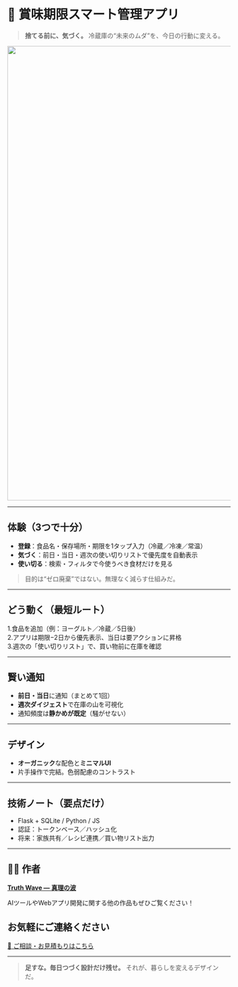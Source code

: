 # 🥦 賞味期限スマート管理アプリ

> **捨てる前に、気づく。**
> 冷蔵庫の“未来のムダ”を、今日の行動に変える。

<p align="center">
<img width="1536" height="1024" alt="賞味期限 (1)" src="https://github.com/user-attachments/assets/5c14c5b4-a015-4ba7-92b0-5fa8da4ca73d" />
</p>

---

## 体験（3つで十分）

- **登録**：食品名・保存場所・期限を1タップ入力（冷蔵／冷凍／常温）
- **気づく**：前日・当日・週次の使い切りリストで優先度を自動表示
- **使い切る**：検索・フィルタで今使うべき食材だけを見る
> 目的は“ゼロ廃棄”ではない。無理なく減らす仕組みだ。

---

## どう動く（最短ルート）

1.食品を追加（例：ヨーグルト／冷蔵／5日後）<br>
2.アプリは期限−2日から優先表示、当日は要アクションに昇格<br>
3.週次の「使い切りリスト」で、買い物前に在庫を確認

---

## 賢い通知

- **前日・当日**に通知（まとめて1回）
- **週次ダイジェスト**で在庫の山を可視化
- 通知頻度は**静かめが既定**（騒がせない）

---

## デザイン

- **オーガニック**な配色と**ミニマルUI**
- 片手操作で完結。色弱配慮のコントラスト

---

## 技術ノート（要点だけ）

- Flask + SQLite / Python / JS
- 認証：トークンベース／ハッシュ化
- 将来：家族共有／レシピ連携／買い物リスト出力

---

## 🧑‍💻 作者

**[Truth Wave ― 真理の波](https://github.com/truthwave)**  

AIツールやWebアプリ開発に関する他の作品もぜひご覧ください！

## お気軽にご連絡ください
[📩 ご相談・お見積もりはこちら](mailto:realmadrid71214591@gmail.com)

---

> **足すな。毎日つづく設計だけ残せ。**
> それが、暮らしを変えるデザインだ。
